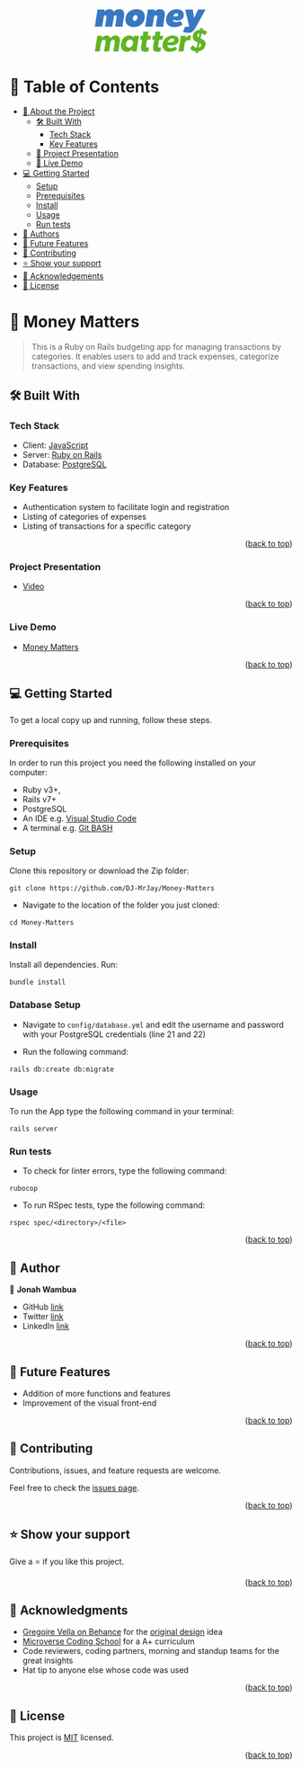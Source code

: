 <div align="center">
  <img src="app/assets/images/logo.png" alt="logo" width="200"  height="auto" />
  <br>
</div>

<a name="readme-top"></a>

# 📗 Table of Contents

- [📖 About the Project](#about-project)
  - [🛠 Built With](#built-with)
    - [Tech Stack](#tech-stack)
    - [Key Features](#key-features)
  - [🔭 Project Presentation](#project-presentation)
  - [🚀 Live Demo](#live-demo)
- [💻 Getting Started](#getting-started)
  - [Setup](#setup)
  - [Prerequisites](#prerequisites)
  - [Install](#install)
  - [Usage](#usage)
  - [Run tests](#run-tests)
- [👥 Authors](#authors)
- [🔭 Future Features](#future-features)
- [🤝 Contributing](#contributing)
- [⭐️ Show your support](#support)
- [🙏 Acknowledgements](#acknowledgements)
- [📝 License](#license)

<!-- PROJECT DESCRIPTION -->

# 📖 Money Matters <a name="about-project"></a>

> This is a Ruby on Rails budgeting app for managing transactions by categories. It enables users to add and track expenses, categorize transactions, and view spending insights.

## 🛠 Built With <a name="built-with"></a>

### Tech Stack <a name="tech-stack"></a>

- Client: <a href="https://www.javascript.com/">JavaScript</a></li>
- Server: <a href="https://rubyonrails.org/">Ruby on Rails</a></li>
- Database: <a href="https://www.postgresql.org/">PostgreSQL</a></li>

<!-- Features -->

### Key Features <a name="key-features"></a>

- Authentication system to facilitate login and registration
- Listing of categories of expenses
- Listing of transactions for a specific category

<p align="right">(<a href="#readme-top">back to top</a>)</p>

### Project Presentation <a name="project-presentation"></a>
- [Video](https://www.loom.com/share/44dc3811a4374f98bc00a357d59fb2a8?sid=f7cc6213-3353-4310-8d71-b4954dcbc17a)

<p align="right">(<a href="#readme-top">back to top</a>)</p>

### Live Demo <a name="live-demo"></a>
- [Money Matters](https://render.com/)

<p align="right">(<a href="#readme-top">back to top</a>)</p>

<!-- GETTING STARTED -->

## 💻 Getting Started <a name="getting-started"></a>

To get a local copy up and running, follow these steps.

### Prerequisites

In order to run this project you need the following installed on your computer:
- Ruby v3+,
- Rails v7+
- PostgreSQL
- An IDE e.g. [Visual Studio Code](https://code.visualstudio.com/)
- A terminal e.g. [Git BASH](https://gitforwindows.org/)

### Setup

Clone this repository or download the Zip folder:

```
git clone https://github.com/DJ-MrJay/Money-Matters
```

- Navigate to the location of the folder you just cloned:

```
cd Money-Matters
```

### Install

Install all dependencies. Run:

```
bundle install
```
### Database Setup

- Navigate to `config/database.yml` and edit the username and password with your PostgreSQL credentials (line 21 and 22)

- Run the following command:
```
rails db:create db:migrate
```

### Usage

To run the App type the following command in your terminal:

```
rails server
```

### Run tests

- To check for linter errors, type the following command:

```
rubocop
```

- To run RSpec tests, type the following command:

```
rspec spec/<directory>/<file>
```

<p align="right">(<a href="#readme-top">back to top</a>)</p>

## 👤 Author <a name="authors"></a>

👤 **Jonah Wambua**

- GitHub [link](https://github.com/DJ-MrJay)
- Twitter [link](https://twitter.com/jonah_wambua)
- LinkedIn [link](https://www.linkedin.com/in/jonah-wambua/)


<p align="right">(<a href="#readme-top">back to top</a>)</p>

## 🔭 Future Features <a name="future-features"></a>

- Addition of more functions and features
- Improvement of the visual front-end

<p align="right">(<a href="#readme-top">back to top</a>)</p>

## 🤝 Contributing <a name="contributing"></a>

Contributions, issues, and feature requests are welcome.

Feel free to check the [issues page](../../issues/).

<p align="right">(<a href="#readme-top">back to top</a>)</p>

## ⭐️ Show your support <a name="support"></a>

Give a ⭐️ if you like this project.

<p align="right">(<a href="#readme-top">back to top</a>)</p>

## 🙏 Acknowledgments <a name="acknowledgements"></a>

- [Gregoire Vella on Behance](https://www.behance.net/gregoirevella) for the [original design](https://www.behance.net/gallery/19759151/Snapscan-iOs-design-and-branding?tracking_source=) idea
- [Microverse Coding School](https://www.microverse.org) for a A+ curriculum
- Code reviewers, coding partners, morning and standup teams for the great insights
- Hat tip to anyone else whose code was used

<p align="right">(<a href="#readme-top">back to top</a>)</p>

## 📝 License <a name="license"></a>

This project is [MIT](./LICENSE) licensed.

<p align="right">(<a href="#readme-top">back to top</a>)</p>
